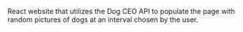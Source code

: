 React website that utilizes the Dog CEO API to populate the page with random pictures of dogs at an interval chosen by the user. 
